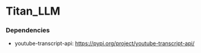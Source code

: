 # Titan_LLM

### Dependencies
- youtube-transcript-api: https://pypi.org/project/youtube-transcript-api/
